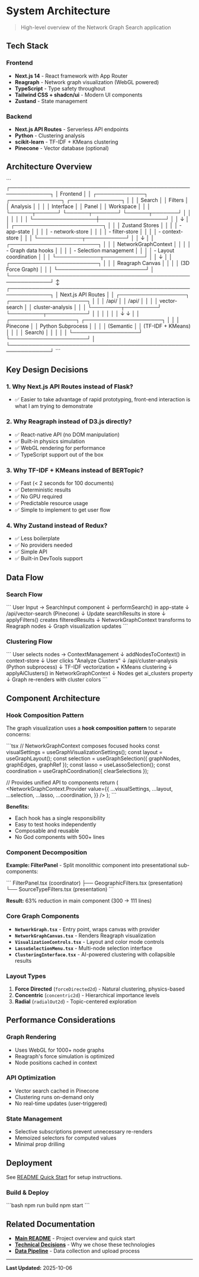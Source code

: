 # System Architecture

> High-level overview of the Network Graph Search application

## Tech Stack

### Frontend

- **Next.js 14** - React framework with App Router
- **Reagraph** - Network graph visualization (WebGL powered)
- **TypeScript** - Type safety throughout
- **Tailwind CSS + shadcn/ui** - Modern UI components
- **Zustand** - State management

### Backend

- **Next.js API Routes** - Serverless API endpoints
- **Python** - Clustering analysis
- **scikit-learn** - TF-IDF + KMeans clustering
- **Pinecone** - Vector database (optional)

## Architecture Overview

\`\`\`
┌─────────────────────────────────────────────────────────────┐
│                         Frontend                            │
│  ┌─────────────┐  ┌──────────────┐  ┌──────────────┐        │
│  │   Search    │  │    Filters   │  │   Analysis   │        │
│  │  Interface  │  │    Panel     │  │   Workspace  │        │
│  └──────┬──────┘  └──────┬───────┘  └──────┬───────┘        │
│         │                 │                  │              │
│         └─────────────────┼──────────────────┘              │
│                           ↓                                 │
│              ┌────────────────────────┐                     │
│              │  Zustand Stores        │                     │
│              │  - app-state           │                     │
│              │  - network-store       │                     │
│              │  - filter-store        │                     │
│              │  - context-store       │                     │
│              └────────────┬───────────┘                     │
│                           ↓                                 │
│              ┌────────────────────────┐                     │
│              │ NetworkGraphContext    │                     │
│              │ - Graph data hooks     │                     │
│              │ - Selection management │                     │
│              │ - Layout coordination  │                     │
│              └────────────┬───────────┘                     │
│                           ↓                                 │
│              ┌────────────────────────┐                     │
│              │   Reagraph Canvas      │                     │
│              │   (3D Force Graph)     │                     │
│              └────────────────────────┘                     │
└─────────────────────────────────────────────────────────────┘
                           ↕
┌─────────────────────────────────────────────────────────────┐
│                      Next.js API Routes                     │
│  ┌──────────────────┐        ┌─────────────────────┐        │
│  │  /api/           │        │  /api/              │        │
│  │  vector-search   │        │  cluster-analysis   │        │
│  └────────┬─────────┘        └─────────┬───────────┘        │
│           │                            │                    │
│           ↓                            ↓                    │
│  ┌──────────────────┐        ┌─────────────────────┐        │
│  │   Pinecone       │        │   Python Subprocess │        │
│  │   (Semantic      │        │   (TF-IDF + KMeans) │        │
│  │    Search)       │        │                     │        │
│  └──────────────────┘        └─────────────────────┘        │
└─────────────────────────────────────────────────────────────┘
\`\`\`

## Key Design Decisions

### 1. **Why Next.js API Routes instead of Flask?**

- ✅ Easier to take advantage of rapid prototyping, front-end interaction
  is what I am trying to demonstrate

### 2. **Why Reagraph instead of D3.js directly?**

- ✅ React-native API (no DOM manipulation)
- ✅ Built-in physics simulation
- ✅ WebGL rendering for performance
- ✅ TypeScript support out of the box

### 3. **Why TF-IDF + KMeans instead of BERTopic?**

- ✅ Fast (< 2 seconds for 100 documents)
- ✅ Deterministic results
- ✅ No GPU required
- ✅ Predictable resource usage
- ✅ Simple to implement to get user flow

### 4. **Why Zustand instead of Redux?**

- ✅ Less boilerplate
- ✅ No providers needed
- ✅ Simple API
- ✅ Built-in DevTools support

## Data Flow

### Search Flow

\`\`\`
User Input → SearchInput component
    ↓
performSearch() in app-state
    ↓
/api/vector-search (Pinecone)
    ↓
Update searchResults in store
    ↓
applyFilters() creates filteredResults
    ↓
NetworkGraphContext transforms to Reagraph nodes
    ↓
Graph visualization updates
\`\`\`

### Clustering Flow

\`\`\`
User selects nodes → ContextManagement
    ↓
addNodesToContext() in context-store
    ↓
User clicks "Analyze Clusters"
    ↓
/api/cluster-analysis (Python subprocess)
    ↓
TF-IDF vectorization + KMeans clustering
    ↓
applyAiClusters() in NetworkGraphContext
    ↓
Nodes get ai_clusters property
    ↓
Graph re-renders with cluster colors
\`\`\`

## Component Architecture

### Hook Composition Pattern

The graph visualization uses a **hook composition pattern** to separate concerns:

\`\`\`tsx
// NetworkGraphContext composes focused hooks
const visualSettings = useGraphVisualizationSettings();
const layout = useGraphLayout();
const selection = useGraphSelection({ graphNodes, graphEdges, graphRef });
const lasso = useLassoSelection();
const coordination = useGraphCoordination({ clearSelections });

// Provides unified API to components
return (
	<NetworkGraphContext.Provider
		value={{
			...visualSettings,
			...layout,
			...selection,
			...lasso,
			...coordination,
		}}
	/>
);
\`\`\`

**Benefits:**

- Each hook has a single responsibility
- Easy to test hooks independently
- Composable and reusable
- No God components with 500+ lines

### Component Decomposition

**Example: FilterPanel** - Split monolithic component into presentational sub-components:

\`\`\`
FilterPanel.tsx (coordinator)
├── GeographicFilters.tsx (presentation)
└── SourceTypeFilters.tsx (presentation)
\`\`\`

**Result:** 63% reduction in main component (300 → 111 lines)

### Core Graph Components

- **`NetworkGraph.tsx`** - Entry point, wraps canvas with provider
- **`NetworkGraphCanvas.tsx`** - Renders Reagraph visualization
- **`VisualizationControls.tsx`** - Layout and color mode controls
- **`LassoSelectionMenu.tsx`** - Multi-node selection interface
- **`ClusteringInterface.tsx`** - AI-powered clustering with collapsible results

### Layout Types

1. **Force Directed** (`forceDirected2d`) - Natural clustering, physics-based
2. **Concentric** (`concentric2d`) - Hierarchical importance levels
3. **Radial** (`radialOut2d`) - Topic-centered exploration

## Performance Considerations

### Graph Rendering

- Uses WebGL for 1000+ node graphs
- Reagraph's force simulation is optimized
- Node positions cached in context

### API Optimization

- Vector search cached in Pinecone
- Clustering runs on-demand only
- No real-time updates (user-triggered)

### State Management

- Selective subscriptions prevent unnecessary re-renders
- Memoized selectors for computed values
- Minimal prop drilling

## Deployment

See [README Quick Start](../README.md#-quick-start) for setup instructions.

### Build & Deploy

\`\`\`bash
npm run build
npm start
\`\`\`

## Related Documentation

- **[Main README](../README.md)** - Project overview and quick start
- **[Technical Decisions](./tech-decisions.md)** - Why we chose these technologies
- **[Data Pipeline](./data-pipeline.md)** - Data collection and upload process

---

**Last Updated:** 2025-10-06
